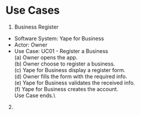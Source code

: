 # Use Cases

1. Business Register
* Software System: Yape for Business
* Actor: Owner
* Use Case: UC01 - Register a Business\
(a) Owner opens the app.\
(b) Owner choose to register a business.\
(c) Yape for Business display a register form.\
(d) Owner fills the form with the required info.\
(e) Yape for Business validates the received info.\
(f) Yape for Business creates the account.\
Use Case ends.\

2. 
